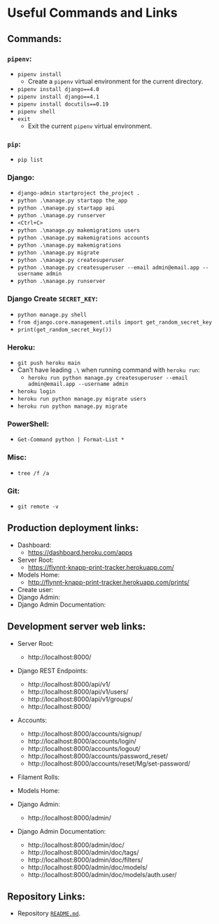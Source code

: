 # Useful Commands and Links

## Commands:

### `pipenv`:
* `pipenv install`
    * Create a `pipenv` virtual environment for the current directory.
* `pipenv install django==4.0`
* `pipenv install django==4.1`
* `pipenv install docutils==0.19`
* `pipenv shell`
* `exit`
    * Exit the current `pipenv` virtual environment.

### `pip`:
* `pip list`

### Django:
* `django-admin startproject the_project .`
* `python .\manage.py startapp the_app`
* `python .\manage.py startapp api`
* `python .\manage.py runserver`
* `<Ctrl+C>`
* `python .\manage.py makemigrations users`
* `python .\manage.py makemigrations accounts`
* `python .\manage.py makemigrations`
* `python .\manage.py migrate`
* `python .\manage.py createsuperuser`
* `python .\manage.py createsuperuser --email admin@email.app --username admin`
* `python .\manage.py runserver`

### Django Create `SECRET_KEY`:
* `python manage.py shell`
* `from django.core.management.utils import get_random_secret_key`
* `print(get_random_secret_key())`

### Heroku:
* `git push heroku main`
* Can't have leading `.\` when running command with `heroku run`:
    * `heroku run python manage.py createsuperuser --email admin@email.app --username admin`
* `heroku login`
* `heroku run python manage.py migrate users`
* `heroku run python manage.py migrate`

### PowerShell:
* `Get-Command python | Format-List *`

### Misc:
* `tree /f /a`

### Git:
* `git remote -v`

## Production deployment links:
* Dashboard:
    * https://dashboard.heroku.com/apps
* Server Root:
    * https://flynnt-knapp-print-tracker.herokuapp.com/
* Models Home:
    * http://flynnt-knapp-print-tracker.herokuapp.com/prints/
* Create user:
* Django Admin:
* Django Admin Documentation:

## Development server web links:
* Server Root:
    * http://localhost:8000/
* Django REST Endpoints:
    * http://localhost:8000/api/v1/
    * http://localhost:8000/api/v1/users/
    * http://localhost:8000/api/v1/groups/
    * http://localhost:8000/

* Accounts:
    * http://localhost:8000/accounts/signup/
    * http://localhost:8000/accounts/login/
    * http://localhost:8000/accounts/logout/
    * http://localhost:8000/accounts/password_reset/
    * http://localhost:8000/accounts/reset/Mg/set-password/
* Filament Rolls:

* Models Home:

* Django Admin:
    * http://localhost:8000/admin/
* Django Admin Documentation:
    * http://localhost:8000/admin/doc/
    * http://localhost:8000/admin/doc/tags/
    * http://localhost:8000/admin/doc/filters/
    * http://localhost:8000/admin/doc/models/
    * http://localhost:8000/admin/doc/models/auth.user/

## Repository Links:
* Repository [`README.md`](../README.md).